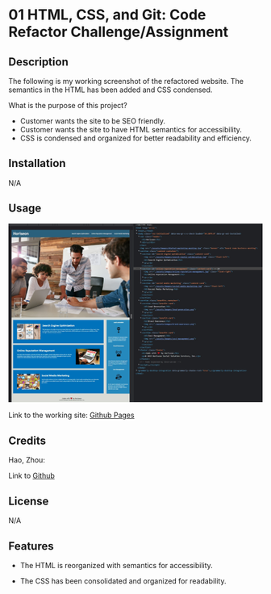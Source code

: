 # 01 HTML, CSS, and Git: Code Refactor Challenge/Assignment

## Description

The following is my working screenshot of the refactored website. The semantics in the HTML has been added and CSS condensed.

What is the purpose of this project?

- Customer wants the site to be SEO friendly.
- Customer wants the site to have HTML semantics for accessibility.
- CSS is condensed and organized for better readability and efficiency.

## Installation

N/A

## Usage

![The Horiseon webpage includes a navigation bar, a header image, and cards with text and images at the bottom of the page.](./Assets/refactor-screenshot.jpg)

Link to the working site: [Github Pages](https://roflmelon.github.io/utor-assignment1/)

## Credits

Hao, Zhou:

Link to [Github](https://github.com/roflmelon)

## License

N/A

## Features

- The HTML is reorganized with semantics for accessibility.

- The CSS has been consolidated and organized for readability.
